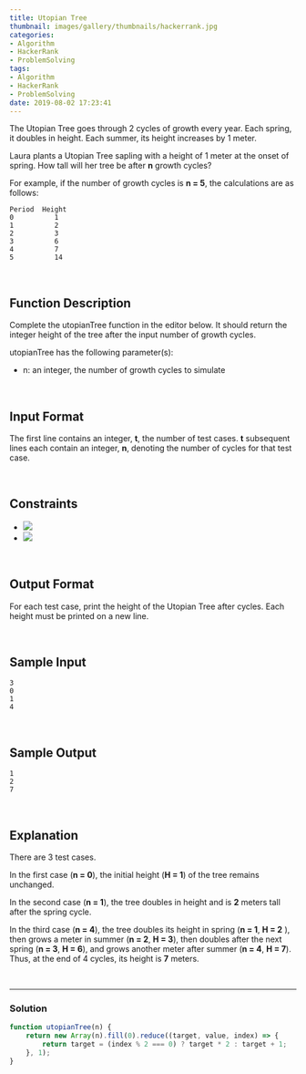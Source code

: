 ```yaml
---
title: Utopian Tree
thumbnail: images/gallery/thumbnails/hackerrank.jpg
categories:
- Algorithm
- HackerRank
- ProblemSolving
tags:
- Algorithm
- HackerRank
- ProblemSolving
date: 2019-08-02 17:23:41
---
```

  
  
The Utopian Tree goes through 2 cycles of growth every year. Each spring, it doubles in height. Each summer, its height increases by 1 meter.

Laura plants a Utopian Tree sapling with a height of 1 meter at the onset of spring. How tall will her tree be after **n** growth cycles?

For example, if the number of growth cycles is **n = 5**, the calculations are as follows:
```
Period  Height
0          1
1          2
2          3
3          6
4          7
5          14
```

<br/>
<!-- more -->

## Function Description

Complete the utopianTree function in the editor below. It should return the integer height of the tree after the input number of growth cycles.

utopianTree has the following parameter(s):

- n: an integer, the number of growth cycles to simulate

<br/>

## Input Format

The first line contains an integer, **t**, the number of test cases. 
**t** subsequent lines each contain an integer, **n**, denoting the number of cycles for that test case.

<br/>

## Constraints

- ![](https://latex.codecogs.com/gif.latex?1\leq&space;t\leq&space;10)
- ![](https://latex.codecogs.com/gif.latex?0\leq&space;n\leq&space;60)
 
<br/>

## Output Format

For each test case, print the height of the Utopian Tree after  cycles. Each height must be printed on a new line.

<br/>

## Sample Input
```
3
0
1
4
```

<br/>

## Sample Output
```
1
2
7
```

<br/>

## Explanation

There are 3 test cases.

In the first case (**n = 0**), the initial height (**H = 1**) of the tree remains unchanged.

In the second case (**n = 1**), the tree doubles in height and is **2** meters tall after the spring cycle.

In the third case (**n = 4**), the tree doubles its height in spring (**n = 1**, **H = 2** ), then grows a meter in summer (**n = 2**, **H = 3**), then doubles after the next spring (**n = 3**, **H = 6**), and grows another meter after summer (**n = 4**, **H = 7**). Thus, at the end of 4 cycles, its height is **7** meters.

<br/>

---

### Solution

```javascript
function utopianTree(n) {
    return new Array(n).fill(0).reduce((target, value, index) => {
        return target = (index % 2 === 0) ? target * 2 : target + 1;
    }, 1);
}
```